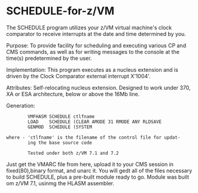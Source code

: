 # SCHEDULE-for-z/VM
The SCHEDULE program utilizes your z/VM virtual machine's clock comparator to receive interrupts at the date and time determined by you. 

Purpose:    To provide facility for scheduling and executing various
            CP and CMS commands,  as well as for writing messages to
            the console at the time(s) predetermined by the user.

Implementation: This program executes as a nucleus extension and is driven by the Clock Comparator external interrupt X'1004'.

Attributes:  Self-relocating nucleus extension. Designed to work under 370, XA or ESA architecture, below or above the 16Mb line.


Generation: 

            VMFHASM SCHEDULE ctlfname
            LOAD    SCHEDULE (CLEAR AMODE 31 RMODE ANY RLDSAVE
            GENMOD  SCHEDULE (SYSTEM

    where - 'ctlfname' is the filename of the control file for updat-
            ing the base source code
            
            Tested under both z/VM 7.1 and 7.2 
            
 Just get the VMARC file from here, upload it to your CMS session in fixed(80),binary format, and unarc it. You will gedt all of the files necessary to build SCHEDULE, plus a pre-built module ready to go. Module was built om z/VM 7.1, usinmg the HLASM assembler.

